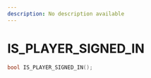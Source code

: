 ```yaml
---
description: No description available 
---
```


# IS_PLAYER_SIGNED_IN

```cpp
bool IS_PLAYER_SIGNED_IN();
```